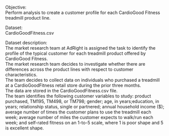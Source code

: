 Objective:   
Perform analysis to create a customer profile for each CardioGood Fitness treadmill product line.

Dataset:   
CardioGoodFitness.csv

Dataset description:  
The market research team at AdRight is assigned the task to identify the profile of the typical customer for each treadmill product offered by CardioGood Fitness.   
The market research team decides to investigate whether there are differences across the product lines with respect to customer characteristics.   
The team decides to collect data on individuals who purchased a treadmill at a CardioGoodFitness retail store during the prior three months.   
The data are stored in the CardioGoodFitness.csv file.   
The team identifies the following customer variables to study: product purchased, TM195, TM498, or TM798; gender; age, in years;education, in years; relationship status, single or partnered; annual household income ($); average number of times the customer plans to use the treadmill each week; average number of miles the customer expects to walk/run each week; and self-rated fitness on an 1-to-5 scale, where 1 is poor shape and 5 is excellent shape. 

